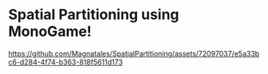 # Spatial Partitioning using MonoGame!


https://github.com/Magnatales/SpatialPartitioning/assets/72097037/e5a33bc6-d284-4f74-b363-818f5611d173

